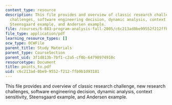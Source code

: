 ```yaml
---
content_type: resource
description: This file provides and overview of classic research challenge, new research
  challenges, software engineering decision, dynamic analysis, context sensitivity,
  Steensgaard example, and Andersen example.
file: /courses/6-883-program-analysis-fall-2005/c6c213ad0be99552f212ffb9b1d93181_points_to.pdf
file_type: application/pdf
learning_resource_types: []
ocw_type: OCWFile
parent_title: Study Materials
parent_type: CourseSection
parent_uid: 3f1d813b-7bf1-c2a5-cf0b-64798974910c
resourcetype: Document
title: points_to.pdf
uid: c6c213ad-0be9-9552-f212-ffb9b1d93181
---
```

This file provides and overview of classic research challenge, new research challenges, software engineering decision, dynamic analysis, context sensitivity, Steensgaard example, and Andersen example.

